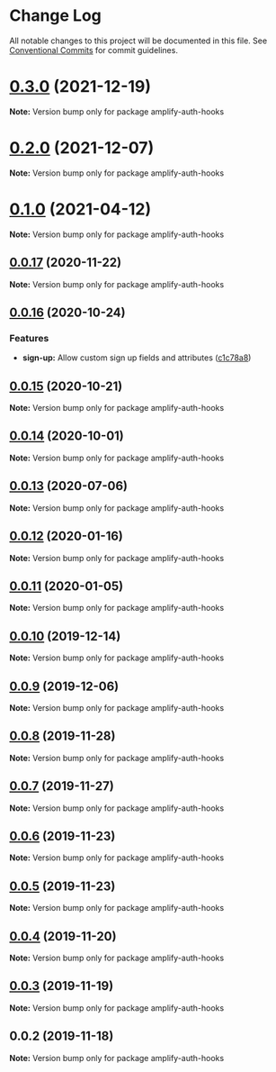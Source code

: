 # Change Log

All notable changes to this project will be documented in this file.
See [Conventional Commits](https://conventionalcommits.org) for commit guidelines.

# [0.3.0](https://github.com/hupe1980/amplify-material-ui/compare/amplify-auth-hooks@0.2.0...amplify-auth-hooks@0.3.0) (2021-12-19)

**Note:** Version bump only for package amplify-auth-hooks





# [0.2.0](https://github.com/hupe1980/amplify-material-ui/compare/amplify-auth-hooks@0.1.0...amplify-auth-hooks@0.2.0) (2021-12-07)

**Note:** Version bump only for package amplify-auth-hooks





# [0.1.0](https://github.com/hupe1980/amplify-material-ui/compare/amplify-auth-hooks@0.0.17...amplify-auth-hooks@0.1.0) (2021-04-12)

**Note:** Version bump only for package amplify-auth-hooks





## [0.0.17](https://github.com/hupe1980/amplify-material-ui/compare/amplify-auth-hooks@0.0.16...amplify-auth-hooks@0.0.17) (2020-11-22)

**Note:** Version bump only for package amplify-auth-hooks





## [0.0.16](https://github.com/hupe1980/amplify-material-ui/compare/amplify-auth-hooks@0.0.15...amplify-auth-hooks@0.0.16) (2020-10-24)


### Features

* **sign-up:** Allow custom sign up fields and attributes ([c1c78a8](https://github.com/hupe1980/amplify-material-ui/commit/c1c78a8e08b031d92123940d98209678b6555c30))





## [0.0.15](https://github.com/hupe1980/amplify-material-ui/compare/amplify-auth-hooks@0.0.14...amplify-auth-hooks@0.0.15) (2020-10-21)

**Note:** Version bump only for package amplify-auth-hooks





## [0.0.14](https://github.com/hupe1980/amplify-material-ui/compare/amplify-auth-hooks@0.0.13...amplify-auth-hooks@0.0.14) (2020-10-01)

**Note:** Version bump only for package amplify-auth-hooks





## [0.0.13](https://github.com/hupe1980/amplify-material-ui/compare/amplify-auth-hooks@0.0.12...amplify-auth-hooks@0.0.13) (2020-07-06)

**Note:** Version bump only for package amplify-auth-hooks





## [0.0.12](https://github.com/hupe1980/amplify-material-ui/compare/amplify-auth-hooks@0.0.11...amplify-auth-hooks@0.0.12) (2020-01-16)

**Note:** Version bump only for package amplify-auth-hooks





## [0.0.11](https://github.com/hupe1980/amplify-material-ui/compare/amplify-auth-hooks@0.0.10...amplify-auth-hooks@0.0.11) (2020-01-05)

**Note:** Version bump only for package amplify-auth-hooks





## [0.0.10](https://github.com/hupe1980/amplify-material-ui/compare/amplify-auth-hooks@0.0.9...amplify-auth-hooks@0.0.10) (2019-12-14)

**Note:** Version bump only for package amplify-auth-hooks





## [0.0.9](https://github.com/hupe1980/amplify-material-ui/compare/amplify-auth-hooks@0.0.8...amplify-auth-hooks@0.0.9) (2019-12-06)

**Note:** Version bump only for package amplify-auth-hooks





## [0.0.8](https://github.com/hupe1980/amplify-material-ui/compare/amplify-auth-hooks@0.0.7...amplify-auth-hooks@0.0.8) (2019-11-28)

**Note:** Version bump only for package amplify-auth-hooks





## [0.0.7](https://github.com/hupe1980/amplify-material-ui/compare/amplify-auth-hooks@0.0.6...amplify-auth-hooks@0.0.7) (2019-11-27)

**Note:** Version bump only for package amplify-auth-hooks





## [0.0.6](https://github.com/hupe1980/amplify-material-ui/compare/amplify-auth-hooks@0.0.5...amplify-auth-hooks@0.0.6) (2019-11-23)

**Note:** Version bump only for package amplify-auth-hooks





## [0.0.5](https://github.com/hupe1980/amplify-material-ui/compare/amplify-auth-hooks@0.0.4...amplify-auth-hooks@0.0.5) (2019-11-23)

**Note:** Version bump only for package amplify-auth-hooks





## [0.0.4](https://github.com/hupe1980/amplify-material-ui/compare/amplify-auth-hooks@0.0.3...amplify-auth-hooks@0.0.4) (2019-11-20)

**Note:** Version bump only for package amplify-auth-hooks





## [0.0.3](https://github.com/hupe1980/amplify-material-ui/compare/amplify-auth-hooks@0.0.2...amplify-auth-hooks@0.0.3) (2019-11-19)

**Note:** Version bump only for package amplify-auth-hooks





## 0.0.2 (2019-11-18)

**Note:** Version bump only for package amplify-auth-hooks
